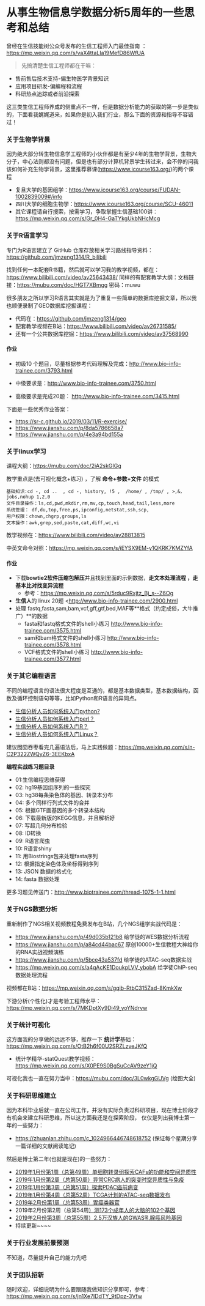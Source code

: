 # 从事生物信息学数据分析5周年的一些思考和总结

曾经在生信技能树公众号发布的生信工程师入门最佳指南 ：https://mp.weixin.qq.com/s/vaX4ttaLIa19MefD86WfUA 

> 先搞清楚生信工程师都在干嘛：

- 售前售后技术支持-偏生物医学背景知识
- 应用项目研发-偏编程和流程
- 科研热点追踪或者前沿探索

这三类生信工程师养成的侧重点不一样，但是数据分析能力的获取的第一步是类似的，下面看我娓娓道来，如果你是初入我们行业，那么下面的资源和指导不容错过！

### 关于生物学背景

因为绝大部分转生物信息学工程师的小伙伴都是有至少4年的生物学背景，生物大分子，中心法则都没有问题，但是也有部分计算机背景学生转过来，会不停的问我该如何补充生物学背景，这里推荐慕课(<https://www.icourse163.org/>)的两个课程

- 复旦大学的基因组学：<https://www.icourse163.org/course/FUDAN-1002839009#/info>
- 四川大学的细胞生物学：<https://www.icourse163.org/course/SCU-46011>
- 其它课程请自行搜索，按需学习，争取掌握生信基础100讲：https://mp.weixin.qq.com/s/Gr_0H4-GaTYkgUkbNHcMcg

### 关于R语言学习

专门为R语言建立了 GitHub 仓库存放相关学习路线指导资料：<https://github.com/jmzeng1314/R_bilibili>

找到任何一本配套R书籍，然后就可以学习我的教学视频，都在：https://www.bilibili.com/video/av25643438/  同样的有配套教学大纲：文档链接：https://mubu.com/doc/HGT7XBmgg 密码：muwu 

很多朋友之所以学习R语言其实就是为了重复一些简单的数据库挖掘文章，所以我也顺便录制了GEO数据库挖掘课程：

- 代码在：https://github.com/jmzeng1314/geo
- 配套教学视频在B站：https://www.bilibili.com/video/av26731585/ 
- 还有一个公共数据库挖掘：https://www.bilibili.com/video/av37568990 

#### 作业

- 初级10 个题目，尽量根据参考代码理解及完成：<http://www.bio-info-trainee.com/3793.html>  

- 中级要求是：http://www.bio-info-trainee.com/3750.html

- 高级要求是完成20题： <http://www.bio-info-trainee.com/3415.html>

下面是一些优秀作业答案：

- https://sr-c.github.io/2019/03/11/R-exercise/
- https://www.jianshu.com/p/8da5786658a7
- <https://www.jianshu.com/p/4e3a94bd155a>

### 关于linux学习

课程大纲：https://mubu.com/doc/2iA2skGIGg

教学重点是(去可视化概念+练习) ，了解 **命令+参数+文件** 的模式

```
基础知识:cd -, cd ..  , cd -, history, !5 ,  /home/ , /tmp/ , >,&，jobs,nohup 1,2,0
文件目录操作：ls,cd,pwd,mkdir,rm,mv,cp,touch,head,tail,less,more
系统管理： df,du,top,free,ps,ipconfig,netstat,ssh,scp,
用户权限：chown,chgrp,groups,ls
文本操作：awk,grep,sed,paste,cat,diff,wc,vi 
```

教学视频在：https://www.bilibili.com/video/av28813815 

中英文命令对照：https://mp.weixin.qq.com/s/iEYSX9EM-y1QKRK7KMZYfA

#### 作业

- 下载**bowtie2软件压缩包解压**并且找到里面的示例数据，**走文本处理流程 ，走基本比对找变异流程**
  - 参考：<https://mp.weixin.qq.com/s/5rduc9Rxjtz_Bj_s--Z6Og>
- **生信人**的 linux 20题 <http://www.bio-info-trainee.com/2900.html 
- 处理 fastq,fasta,sam,bam,vcf,gff,gtf,bed,MAF等**格式（约定成俗，大牛推广）**的数据
  - fasta和fastq格式文件的shell小练习 <http://www.bio-info-trainee.com/3575.html>
  - sam和bam格式文件的shell小练习 <http://www.bio-info-trainee.com/3578.html>
  - VCF格式文件的shell小练习 <http://www.bio-info-trainee.com/3577.html>

### 关于其它编程语言

不同的编程语言的语法很大程度是互通的，都是基本数据类型，基本数据结构，函数及循环控制语句等等，比如Python和R语言的异同点。

- [生信分析人员如何系统入门python?](https://mp.weixin.qq.com/s?__biz=MzAxMDkxODM1Ng==&mid=2247484004&idx=1&sn=84c121c8af32a2a07e52d2c96f56dd24&scene=21#wechat_redirect)
- [生信分析人员如何系统入门perl？](http://mp.weixin.qq.com/s?__biz=MzAxMDkxODM1Ng==&mid=2247483991&idx=1&sn=d1f7c2744a3efec2f727627b4b39addb&scene=21#wechat_redirect)
- [生信分析人员如何系统入门R？](http://mp.weixin.qq.com/s?__biz=MzAxMDkxODM1Ng==&mid=2247483985&idx=1&sn=70ba027ac4c39eb466d864cf0e72af68&scene=21#wechat_redirect)
- [生信分析人员如何系统入门Linux？](http://mp.weixin.qq.com/s?__biz=MzAxMDkxODM1Ng==&mid=2247483957&idx=1&sn=302a35c3ad63043fd6eb57e76c0ca1e1&scene=21#wechat_redirect)

建议囫囵吞枣看完几遍语法后，马上实践做题：https://mp.weixin.qq.com/s/n-C2P322ZWQyZ6-3EEKbxA 

**编程实战练习题目录**

- 01:生信编程思维获得
- 02: hg19基因组序列的一些探究
- 03: hg38每条染色体的基因、转录本分布
- 04: 多个同样行列式文件的合并
- 05: 根据GTF画基因的多个转录本结构
- 06: 下载最新版的KEGG信息，并且解析好
- 07: 写超几何分布检验
- 08: ID转换
- 09: R语言爬虫
- 10: R语言shiny
- 11: 用Biostrings包来处理fasta序列
- 12: 根据指定染色体及坐标得到序列
- 13: JSON 数据的格式化
- 14: fasta 数据处理

更多习题见传送门：<http://www.biotrainee.com/thread-1075-1-1.html>

### 关于NGS数据分析

重新制作了NGS相关视频教程免费发布在B站，几个NGS组学实战代码是：

- <https://www.jianshu.com/p/49d035b121b8>  给学徒的WES数据分析流程
- <https://www.jianshu.com/p/a84cd44bac67> 原创10000+生信教程大神给你的RNA实战视频演练
- <https://www.jianshu.com/p/5bce43a537fd> 给学徒的ATAC-seq数据实战
- <https://mp.weixin.qq.com/s/a4qAcKE1DoukpLVV_ybobA> 给学徒ChIP-seq数据处理流程

视频都在B站：<https://mp.weixin.qq.com/s/gqib-RtbC315Zad-8KmkXw>

下游分析(个性化)才是考验工程师水平：https://mp.weixin.qq.com/s/7MKDptXy9Di49_yoYNdrvw

###  关于统计可视化

这方面我的分享做的远远不够，推荐一下 **统计学**基础：<https://mp.weixin.qq.com/s/OtB2h6f00U2SRZLzveJKfQ>

- 统计学精华-statQuest教学视频：<https://mp.weixin.qq.com/s/X0PE9S0BgSuCcAV9zeY1jQ>

可视化我也一直在努力当中：https://mubu.com/doc/3L0wkgGUVg (绘图大全)

### 关于科研思维建立

因为本科毕业后就一直在公司工作，并没有实际负责过科研项目，现在博士阶段才有机会来建立科研思维，所以这方面我还是在探索阶段， 仅仅是列出我博士第一年的一些努力：

- <https://zhuanlan.zhihu.com/c_1024966446748618752> (保证每个星期分享一篇详细的文献阅读笔记)

然后是博士第二年(也就是现在)的一些努力：

- [2019年1月份第1周（总第49周）单细胞转录组探索CAFs的功能和空间异质性](http://mp.weixin.qq.com/s?__biz=MzAxMDkxODM1Ng==&mid=2247488937&idx=1&sn=4cc855eb0bcf2ef216b6f3cb10fedc62&chksm=9b485512ac3fdc04d7e4e319306f179e1f5f8a0ca8dd6551c8aaa5e1f2eb505099dabdfb8ba3&scene=21#wechat_redirect)
- [2019年1月份第2周（总第50周）异常CRC病人的突变时空异质性与免疫](http://mp.weixin.qq.com/s?__biz=MzAxMDkxODM1Ng==&mid=2247488950&idx=1&sn=be1f64057eabf66f0d1495eb6c7ac62a&chksm=9b48550dac3fdc1bf5f55a56fab28c633048a8d6e4171f36ee14c6890ce30acc05eb4184cc93&scene=21#wechat_redirect)
- [2019年1月份第3周（总第51周）探索PDAC癌前病变](http://mp.weixin.qq.com/s?__biz=MzAxMDkxODM1Ng==&mid=2247488955&idx=1&sn=7cbff11cac7f32c7b8534c9f0a789fe4&chksm=9b485500ac3fdc160dc3d3fbf566558da2c2f1a9e71da6932ff2e7521bd6e59750924669a921&scene=21#wechat_redirect)
- [2019年1月份第4周（总第52周）TCGA计划的ATAC-seq数据发布](http://mp.weixin.qq.com/s?__biz=MzAxMDkxODM1Ng==&mid=2247488961&idx=1&sn=9380a836935a7caa1dc52edbe3ae955c&chksm=9b48557aac3fdc6c8a33885818dfece7f79869b1b15b1b4fd1d3ff5114121bdc65938871685d&scene=21#wechat_redirect)
- [2019年2月份第1周（总第53周）胃癌类器官](http://mp.weixin.qq.com/s?__biz=MzAxMDkxODM1Ng==&mid=2247488969&idx=1&sn=883d8dce47192b8f9b35008849f9080e&chksm=9b485572ac3fdc6465b5801f1b080b3291930a244a0031201365c4e7e501fa1091c8464cc023&scene=21#wechat_redirect)
- 2019年2月份第2周（总第54周[）测173个成年人的大脑的102个基因](http://mp.weixin.qq.com/s?__biz=MzAxMDkxODM1Ng==&mid=2247488978&idx=1&sn=478757c10b88ab00eaee2e467ef88b6f&chksm=9b485569ac3fdc7f1339f71faa94a71d80721f42ddd27e76594b573385c51c57d1f432bf1453&scene=21#wechat_redirect)
- [2019年2月份第3周（总第55周）2.5万汉族人的GWAS乳腺癌风险基因](http://mp.weixin.qq.com/s?__biz=MzAxMDkxODM1Ng==&mid=2247488984&idx=1&sn=e1ee425ef84b59d5f9f0a4d704b3c32f&chksm=9b485563ac3fdc75e3a4a3e05a327b00c5210bde240268d37e4a3770b82d56683b841571e57a&scene=21#wechat_redirect)
- 持续更新~~~~

###  关于行业发展前景预测

不知道，尽量提升自己的能力先吧

### 关于团队招新

随时欢迎，详细说明为什么要跟随我做知识分享即可，参考：https://mp.weixin.qq.com/s/jn1Xe7IDdTY_9tDpz-3Vfw 

